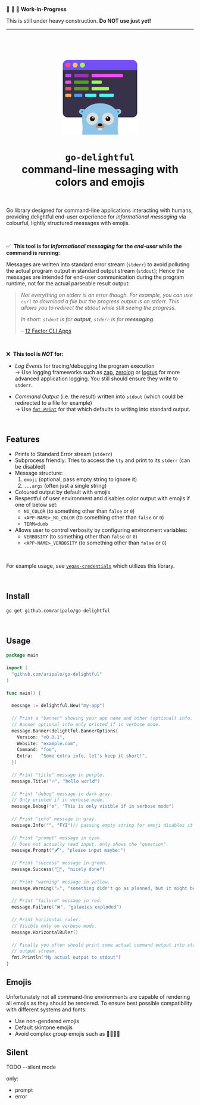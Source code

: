 🚧 🚧 🚧  **Work-in-Progress**

This is still under heavy construction. **Do NOT use just yet!**

---

<br/>
<br/>


<div align="center">
	<br/>
	<br/>
	<img width="200" src="assets/go-delightful.svg" alt="Got" />
  <h1>
  <code>go-delightful</code>
  <br/>
  <span>command-line messaging with colors and emojis</span>
  </h1>
  <br/>
</div>

Go library designed for command-line applications interacting with humans, providing delightful end-user experience for _informational messaging_ via colourful, lightly structured messages with emojis.

<br/>

✅ &nbsp;**This tool is for _Informational messaging_ for the _end-user_ while the command is running:**

Messages are written into standard error stream (`stderr`) to avoid polluting the actual program output in standard output stream (`stdout`); Hence the messages are intended for end-user communication during the program runtime, not for the actual parseable result output:

> _Not everything on stderr is an error though. For example, you can use `curl` to download a file but the progress output is on stderr. This allows you to redirect the stdout while still seeing the progress._
>
> _In short: `stdout` is for **output**, `stderr` is for **messaging**._
>
> – [12 Factor CLI Apps](https://medium.com/@jdxcode/12-factor-cli-apps-dd3c227a0e46)

<br/>

❌ &nbsp;**This tool is _NOT_ for:**

- _Log Events_ for tracing/debugging the program execution<br/>→ Use logging frameworks such as [zap](https://github.com/uber-go/zap), [zerolog](https://github.com/rs/zerolog) or [logrus](https://github.com/sirupsen/logrus) for more advanced application logging. You still should ensure they write to `stderr`.

- _Command Output_ (i.e. the result) written into `stdout` (which could be redirected to a file for example)<br/>→ Use [`fmt.Print`](https://pkg.go.dev/fmt#Print) for that which defaults to writing into standard output.



<br/>

## Features
- Prints to Standard Error stream (`stderr`)
- Subprocess friendly: Tries to access the `tty` and print to its `stderr` (can be disabled)
- Message structure:
  1. `emoji` (optional, pass empty string to ignore it)
  2. `...args` (often just a single string)
- Coloured output by default with emojis
- Respectful of user environment and disables color output with emojis if one of below set:
  - `NO_COLOR` (to something other than `false` or `0`)
  - `<APP-NAME>_NO_COLOR` (to something other than `false` or `0`)
  - `TERM=dumb`
- Allows user to control verbosity by configuring environment variables:
  - `VERBOSITY` (to something other than `false` or `0`)
  - `<APP-NAME>_VERBOSITY` (to something other than `false` or `0`)

<br/>

For example usage, see [`vegas-credentials`](https://github.com/aripalo/vegas-credentials) which utilizes this library.

<br/>

## Install

```sh
go get github.com/aripalo/go-delightful
```

<br/>

## Usage

```go
package main

import (
  "github.com/aripalo/go-delightful"
)

func main() {

  message := delightful.New("my-app")

  // Print a "banner" showing your app name and other (optional) info.
  // Banner optional info only printed if in verbose mode.
  message.Banner(delightful.BannerOptions{
    Version: "v0.0.1",
    Website: "example.com",
    Command: "foo",
    Extra:   "Some extra info, let's keep it short!",
  })

  // Print "title" message in purple.
  message.Title("🔥", "hello world")

  // Print "debug" message in dark gray.
  // Only printed if in verbose mode.
  message.Debug("⚙️", "This is only visible if in verbose mode")

  // Print "info" message in gray.
  message.Info("", "FYI")// passing empty string for emoji disables it

  // Print "prompt" message in cyan.
  // Does not actually read input, only shows the "question".
  message.Prompt("🖋️", "please input maybe:")

  // Print "success" message in green.
  message.Success("💪", "nicely done")

  // Print "warning" message in yellow.
  message.Warning("⚠️", "something didn't go as planned, but it might be okay...")

  // Print "failure" message in red.
  message.Failure("❌", "galaxies exploded")

  // Print horizontal ruler.
  // Visible only on verbose mode.
  message.HorizontalRuler()

  // Finally you often should print some actual command output into standard
  // output stream.
  fmt.Println("My actual output to stdout")
}
```


## Emojis

Unfortunately not all command-line environments are capable of rendering all emojis as they should be rendered. To ensure best possible compatibility with different systems and fonts:
- Use non-gendered emojis
- Default skintone emojis
- Avoid complex group emojis such as 👨‍👩‍👧‍👧


## Silent

TODO --silent mode

only:
- prompt
- error
